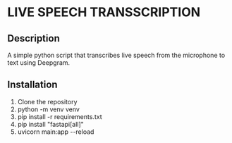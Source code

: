 # LIVE SPEECH TRANSSCRIPTION
## Description
A simple python script that transcribes live speech from the microphone to text using Deepgram.

## Installation
1. Clone the repository
2. python -m venv venv
3. pip install -r requirements.txt
4. pip install "fastapi[all]"
6. uvicorn main:app --reload